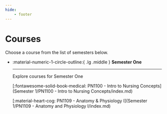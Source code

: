 ```yaml
---
hide: 
    - footer
---
```


# Courses

Choose a course from the list of semesters below.

<div class="grid cards" markdown>

-  :material-numeric-1-circle-outline:{ .lg .middle }  __Semester One__

    ---

    Explore courses for Semester One

    [:fontawesome-solid-book-medical: PN1100 - Intro to Nursing Concepts](Semester 1/PN1100 - Intro to Nursing Concepts/index.md)

    [:material-heart-cog: PN1109 - Anatomy & Physiology I](Semester 1/PN1109 - Anatomy and Physiology I/index.md)
    


</div>

